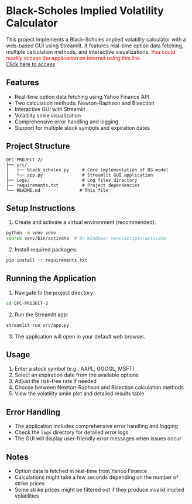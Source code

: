 # Black-Scholes Implied Volatility Calculator

This project implements a Black-Scholes implied volatility calculator with a web-based GUI using Streamlit. It features real-time option data fetching, multiple calculation methods, and interactive visualizations.
<span style="color: red;">You could readily access the application on internet using this link.</span>  
<span style="color: blue;"><a href="https://qfc-project-2-sakshamhooda-varunsaxena.streamlit.app/">Click here to access</a></span>


## Features

- Real-time option data fetching using Yahoo Finance API
- Two calculation methods: Newton-Raphson and Bisection
- Interactive GUI with Streamlit
- Volatility smile visualization
- Comprehensive error handling and logging
- Support for multiple stock symbols and expiration dates

## Project Structure

```
QFC-PROJECT-2/
├── src/
│   ├── black_scholes.py     # Core implementation of BS model
│   └── app.py               # Streamlit GUI application
├── logs/                    # Log files directory
├── requirements.txt         # Project dependencies
└── README.md               # This file
```

## Setup Instructions

1. Create and activate a virtual environment (recommended):
```bash
python -m venv venv
source venv/bin/activate  # On Windows: venv\Scripts\activate
```

2. Install required packages:
```bash
pip install -r requirements.txt
```

## Running the Application

1. Navigate to the project directory:
```bash
cd QFC-PROJECT-2
```

2. Run the Streamlit app:
```bash
streamlit run src/app.py
```

3. The application will open in your default web browser.

## Usage

1. Enter a stock symbol (e.g., AAPL, GOOGL, MSFT)
2. Select an expiration date from the available options
3. Adjust the risk-free rate if needed
4. Choose between Newton-Raphson and Bisection calculation methods
5. View the volatility smile plot and detailed results table

## Error Handling

- The application includes comprehensive error handling and logging
- Check the `logs` directory for detailed error logs
- The GUI will display user-friendly error messages when issues occur

## Notes

- Option data is fetched in real-time from Yahoo Finance
- Calculations might take a few seconds depending on the number of strike prices
- Some strike prices might be filtered out if they produce invalid implied volatilities
